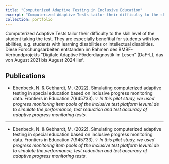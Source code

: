 ```yaml
---
title: "Computerized Adaptive Testing in Inclusive Education"
excerpt: "Computerized Adaptive Tests tailor their difficulty to the skill level of the student taking the test. They are especially benefitial for students with low abilities, e.g. students with learning disabilities or intellectual disabilties."
collection: portfolio
---
```


Computerized Adaptive Tests tailor their difficulty to the skill level of the student taking the test. They are especially benefitial for students with low abilities, e.g. students with learning disabilities or intellectual disabilties. Diese Forschungsarbeiten entstanden im Rahmen des BMBF-Verbundprojekts "Digitale Adaptive Förderdiagnostik im Lesen" (DaF-L), das von August 2021 bis August 2024 lief.

## Publications

- Ebenbeck, N. & Gebhardt, M. (2022). Simulating computerized adaptive testing in special education based on inclusive progress monitoring data. Frontiers in Education 7(945733).
:bulb: *In this pilot study, we used progress monitoring item pools of the inclusive test platform levumi.de to simulate the performance, test reduction and test accuracy of adaptive progress monitoring tests.*
  
---

- Ebenbeck, N. & Gebhardt, M. (2022). Simulating computerized adaptive testing in special education based on inclusive progress monitoring data. Frontiers in Education 7(945733).
:bulb: *In this pilot study, we used progress monitoring item pools of the inclusive test platform levumi.de to simulate the performance, test reduction and test accuracy of adaptive progress monitoring tests.*


